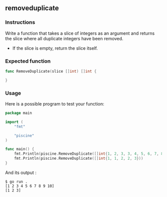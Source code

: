 ## removeduplicate

### Instructions

Write a function that takes a slice of integers as an argument and returns the slice where all duplicate integers have been removed.
- If the slice is empty, return the slice itself.

### Expected function

```go
func RemoveDuplicate(slice []int) []int {

}
```

### Usage

Here is a possible program to test your function:

```go
package main

import (
	"fmt"

	"piscine"
)

func main() {
	fmt.Println(piscine.RemoveDuplicate([]int{1, 2, 3, 3, 4, 5, 6, 7, 8, 9, 10}))
	fmt.Println(piscine.RemoveDuplicate([]int{1, 1, 2, 2, 3}))
}

```

And its output :

```console
$ go run .
[1 2 3 4 5 6 7 8 9 10]
[1 2 3]
```
